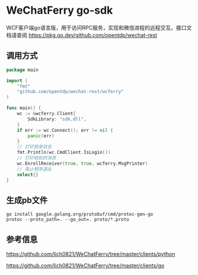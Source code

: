 # WeChatFerry go-sdk

WCF客户端go语言版，用于访问RPC服务，实现和微信进程的远程交互。接口文档请查阅 <https://pkg.go.dev/github.com/opentdp/wechat-rest>

## 调用方式

```go
package main

import (
    "fmt"
    "github.com/opentdp/wechat-rest/wcferry"
)

func main() {
    wc := &wcferry.Client{
        SdkLibrary: "sdk.dll",
    }
    if err := wc.Connect(); err != nil {
        panic(err)
    }
    // 打印登录状态
    fmt.Println(wc.CmdClient.IsLogin())
    // 打印收到的消息
    wc.EnrollReceiver(true, true, wcferry.MsgPrinter)
    // 阻止程序退出
    select{}
}
```

## 生成pb文件

```shell
go install google.golang.org/protobuf/cmd/protoc-gen-go
protoc --proto_path=. --go_out=. proto/*.proto
```

## 参考信息

https://github.com/lich0821/WeChatFerry/tree/master/clients/python

https://github.com/lich0821/WeChatFerry/tree/master/clients/go
